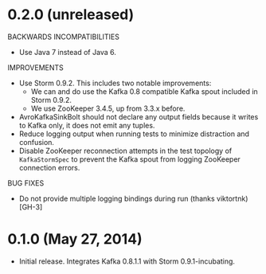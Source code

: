 # 0.2.0 (unreleased)

BACKWARDS INCOMPATIBILITIES

* Use Java 7 instead of Java 6.

IMPROVEMENTS

* Use Storm 0.9.2.  This includes two notable improvements:
    * We can and do use the Kafka 0.8 compatible Kafka spout included in Storm 0.9.2.
    * We use ZooKeeper 3.4.5, up from 3.3.x before.
* AvroKafkaSinkBolt should not declare any output fields because it writes to Kafka only, it does not emit any tuples.
* Reduce logging output when running tests to minimize distraction and confusion.
* Disable ZooKeeper reconnection attempts in the test topology of `KafkaStormSpec` to prevent the Kafka spout from
  logging ZooKeeper connection errors.

BUG FIXES

* Do not provide multiple logging bindings during run (thanks viktortnk) [GH-3]


# 0.1.0 (May 27, 2014)

* Initial release.  Integrates Kafka 0.8.1.1 with Storm 0.9.1-incubating.
